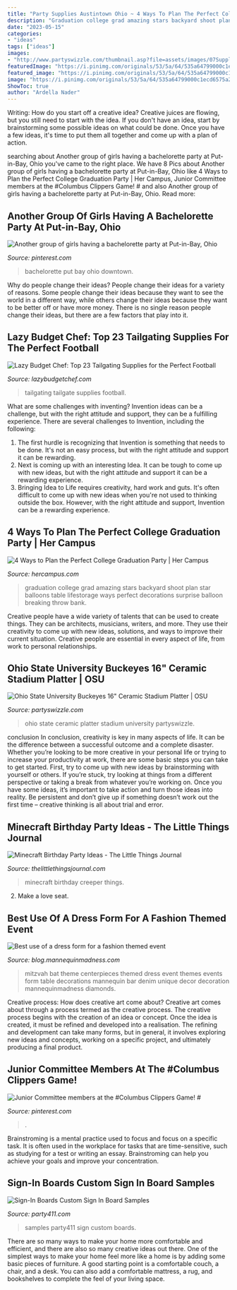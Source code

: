```yaml
---
title: "Party Supplies Austintown Ohio ~ 4 Ways To Plan The Perfect College Graduation Party"
description: "Graduation college grad amazing stars backyard shoot plan star balloons table lifestorage ways perfect decorations surprise balloon breaking throw bank"
date: "2023-05-15"
categories:
- "ideas"
tags: ["ideas"]
images:
- "http://www.partyswizzle.com/thumbnail.asp?file=assets/images/07Supplies/OHSTStadium.jpg&amp;maxx=445&amp;maxy=0"
featuredImage: "https://i.pinimg.com/originals/53/5a/64/535a64799000c1ecd6575a249f39393f.jpg"
featured_image: "https://i.pinimg.com/originals/53/5a/64/535a64799000c1ecd6575a249f39393f.jpg"
image: "https://i.pinimg.com/originals/53/5a/64/535a64799000c1ecd6575a249f39393f.jpg"
ShowToc: true
author: "Ardella Nader"
---
```



Writing: How do you start off a creative idea?
Creative juices are flowing, but you still need to start with the idea.  If you don't have an idea, start by brainstorming some possible ideas on what could be done. Once you have a few ideas, it's time to put them all together and come up with a plan of action.

	

		
searching about Another group of girls having a bachelorette party at Put-in-Bay, Ohio you've came to the right place. We have 8 Pics about Another group of girls having a bachelorette party at Put-in-Bay, Ohio like 4 Ways to Plan the Perfect College Graduation Party | Her Campus, Junior Committee members at the #Columbus Clippers Game! # and also Another group of girls having a bachelorette party at Put-in-Bay, Ohio. Read more:
		
    
## Another Group Of Girls Having A Bachelorette Party At Put-in-Bay, Ohio

<img loading=lazy src="https://i.pinimg.com/originals/56/88/d4/5688d4c89cd08d53ddd9b5038ef18150.jpg" onerror="this.onerror=null;this.src='https://tse2.mm.bing.net/th?id=OIP.kPmYDMPc7NHpRJlrfIm36gHaFj&amp;pid=15.1';" alt="Another group of girls having a bachelorette party at Put-in-Bay, Ohio">

_Source: pinterest.com_

>bachelorette put bay ohio downtown. 

	

Why do people change their ideas?
People change their ideas for a variety of reasons. Some people change their ideas because they want to see the world in a different way, while others change their ideas because they want to be better off or have more money. There is no single reason people change their ideas, but there are a few factors that play into it.

    
## Lazy Budget Chef: Top 23 Tailgating Supplies For The Perfect Football

<img loading=lazy src="https://3.bp.blogspot.com/-r5Lr8nm9QD8/VCChQfMsR0I/AAAAAAAAOWc/WJ0-PQndybc/w1200-h630-p-k-no-nu/23thingsforthebesttailgateever.jpg" onerror="this.onerror=null;this.src='https://tse4.mm.bing.net/th?id=OIP.yfM7ZpQl1snRd0oDA2XeNQHaD4&amp;pid=15.1';" alt="Lazy Budget Chef: Top 23 Tailgating Supplies for the Perfect Football">

_Source: lazybudgetchef.com_

>tailgating tailgate supplies football. 

	

What are some challenges with inventing?
Invention ideas can be a challenge, but with the right attitude and support, they can be a fulfilling experience. There are several challenges to Invention, including the following:
1. The first hurdle is recognizing that Invention is something that needs to be done. It's not an easy process, but with the right attitude and support it can be rewarding.
2. Next is coming up with an interesting Idea. It can be tough to come up with new ideas, but with the right attitude and support it can be a rewarding experience. 
3. Bringing Idea to Life requires creativity, hard work and guts. It's often difficult to come up with new ideas when you're not used to thinking outside the box. However, with the right attitude and support, Invention can be a rewarding experience.

    
## 4 Ways To Plan The Perfect College Graduation Party | Her Campus

<img loading=lazy src="https://www.lifestorage.com/blog/wp-content/uploads/2016/05/597d70d1-b3d1-4088-a0f9-254b6aa426e2_pasted20image200-1.png" onerror="this.onerror=null;this.src='https://tse4.mm.bing.net/th?id=OIP.SzHwlRWd8TfEbEXVGwQrfAHaE7&amp;pid=15.1';" alt="4 Ways to Plan the Perfect College Graduation Party | Her Campus">

_Source: hercampus.com_

>graduation college grad amazing stars backyard shoot plan star balloons table lifestorage ways perfect decorations surprise balloon breaking throw bank. 

	

Creative people have a wide variety of talents that can be used to create things. They can be architects, musicians, writers, and more. They use their creativity to come up with new ideas, solutions, and ways to improve their current situation. Creative people are essential in every aspect of life, from work to personal relationships.

    
## Ohio State University Buckeyes 16&quot; Ceramic Stadium Platter | OSU

<img loading=lazy src="http://www.partyswizzle.com/thumbnail.asp?file=assets/images/07Supplies/OHSTStadium.jpg&amp;maxx=445&amp;maxy=0" onerror="this.onerror=null;this.src='https://tse4.mm.bing.net/th?id=OIP.WEkMF2eCKV83dJUrvqe3QgHaEp&amp;pid=15.1';" alt="Ohio State University Buckeyes 16&quot; Ceramic Stadium Platter | OSU">

_Source: partyswizzle.com_

>ohio state ceramic platter stadium university partyswizzle. 

	

conclusion
In conclusion, creativity is key in many aspects of life. It can be the difference between a successful outcome and a complete disaster. Whether you’re looking to be more creative in your personal life or trying to increase your productivity at work, there are some basic steps you can take to get started.
First, try to come up with new ideas by brainstorming with yourself or others. If you’re stuck, try looking at things from a different perspective or taking a break from whatever you’re working on. Once you have some ideas, it’s important to take action and turn those ideas into reality. Be persistent and don’t give up if something doesn’t work out the first time – creative thinking is all about trial and error.

    
## Minecraft Birthday Party Ideas - The Little Things Journal

<img loading=lazy src="http://thelittlethingsjournal.com/wp-content/uploads/2015/08/Minecraft-Birthday-Party-Creeper-MAIN-PIC.jpg" onerror="this.onerror=null;this.src='https://tse1.mm.bing.net/th?id=OIP.lcov1grgXRAUTr5zwCvkrgAAAA&amp;pid=15.1';" alt="Minecraft Birthday Party Ideas - The Little Things Journal">

_Source: thelittlethingsjournal.com_

>minecraft birthday creeper things. 

	

2. Make a love seat.

    
## Best Use Of A Dress Form For A Fashion Themed Event

<img loading=lazy src="http://blog.mannequinmadness.com/wp-content/uploads/2010/07/Image4.jpg" onerror="this.onerror=null;this.src='https://tse3.mm.bing.net/th?id=OIP.BZWyfRW3MpjtEF9uWtVjbwHaI8&amp;pid=15.1';" alt="Best use of a dress form for a fashion themed event">

_Source: blog.mannequinmadness.com_

>mitzvah bat theme centerpieces themed dress event themes events form table decorations mannequin bar denim unique decor decoration mannequinmadness diamonds. 

	

Creative process: How does creative art come about?
Creative art comes about through a process termed as the creative process. The creative process begins with the creation of an idea or concept. Once the idea is created, it must be refined and developed into a realisation. The refining and development can take many forms, but in general, it involves exploring new ideas and concepts, working on a specific project, and ultimately producing a final product.

    
## Junior Committee Members At The #Columbus Clippers Game! #

<img loading=lazy src="https://i.pinimg.com/originals/53/5a/64/535a64799000c1ecd6575a249f39393f.jpg" onerror="this.onerror=null;this.src='https://tse1.mm.bing.net/th?id=OIP.2VW-zDa9RemSNteQS07F2QHaHa&amp;pid=15.1';" alt="Junior Committee members at the #Columbus Clippers Game! #">

_Source: pinterest.com_

>. 

	

Brainstroming is a mental practice used to focus and focus on a specific task. It is often used in the workplace for tasks that are time-sensitive, such as studying for a test or writing an essay. Brainstroming can help you achieve your goals and improve your concentration.

    
## Sign-In Boards Custom Sign In Board Samples

<img loading=lazy src="http://www.party411.com/signin-custom5.jpg" onerror="this.onerror=null;this.src='https://tse2.mm.bing.net/th?id=OIP.bWoyjhmKpw-7HnUsfRIHMQHaKW&amp;pid=15.1';" alt="Sign-In Boards Custom Sign In Board Samples">

_Source: party411.com_

>samples party411 sign custom boards. 

	

There are so many ways to make your home more comfortable and efficient, and there are also so many creative ideas out there. One of the simplest ways to make your home feel more like a home is by adding some basic pieces of furniture. A good starting point is a comfortable couch, a chair, and a desk. You can also add a comfortable mattress, a rug, and bookshelves to complete the feel of your living space.

